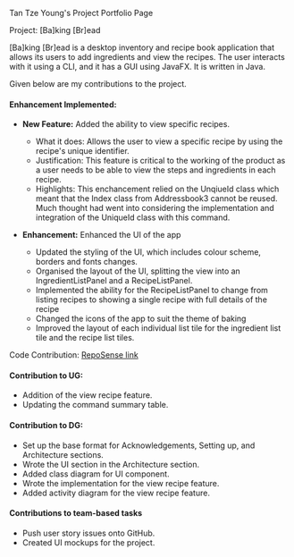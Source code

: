 Tan Tze Young's Project Portfolio Page

Project: [Ba]king [Br]ead

[Ba]king [Br]ead is a desktop inventory and recipe book application that allows its users to add ingredients and view the
recipes. The user interacts with it using a CLI, and it has a GUI using JavaFX. It is written in Java.

Given below are my contributions to the project.

#### Enhancement Implemented:
* **New Feature:** Added the ability to view specific recipes.
  * What it does: Allows the user to view a specific recipe by using the recipe's unique identifier.
  * Justification: This feature is critical to the working of the product as a user needs to be able to view the steps 
  and ingredients in each recipe.
  * Highlights: This enchancement relied on the UnqiueId class which meant that the Index class from Addressbook3 cannot
  be reused. Much thought had went into considering the implementation and integration of the UniqueId class with this
  command.

* **Enhancement:** Enhanced the UI of the app
  * Updated the styling of the UI, which includes colour scheme, borders and fonts changes.
  * Organised the layout of the UI, splitting the view into an IngredientListPanel and a RecipeListPanel.
  * Implemented the ability for the RecipeListPanel to change from listing recipes to showing a single recipe with full
  details of the recipe
  * Changed the icons of the app to suit the theme of baking
  * Improved the layout of each individual list tile for the ingredient list tile and the recipe list tiles.

Code Contribution: [RepoSense link](https://nus-cs2103-ay2324s1.github.io/tp-dashboard/?search=ItsTYtan&breakdown=false&sort=groupTitle%20dsc&sortWithin=title&since=2023-09-22&timeframe=commit&mergegroup=&groupSelect=groupByRepos)

#### Contribution to UG:
- Addition of the view recipe feature.
- Updating the command summary table.
#### Contribution to DG:
- Set up the base format for Acknowledgements, Setting up, and Architecture sections.
- Wrote the UI section in the Architecture section.
- Added class diagram for UI component.
- Wrote the implementation for the view recipe feature.
- Added activity diagram for the view recipe feature.
#### Contributions to team-based tasks
- Push user story issues onto GitHub.
- Created UI mockups for the project.

